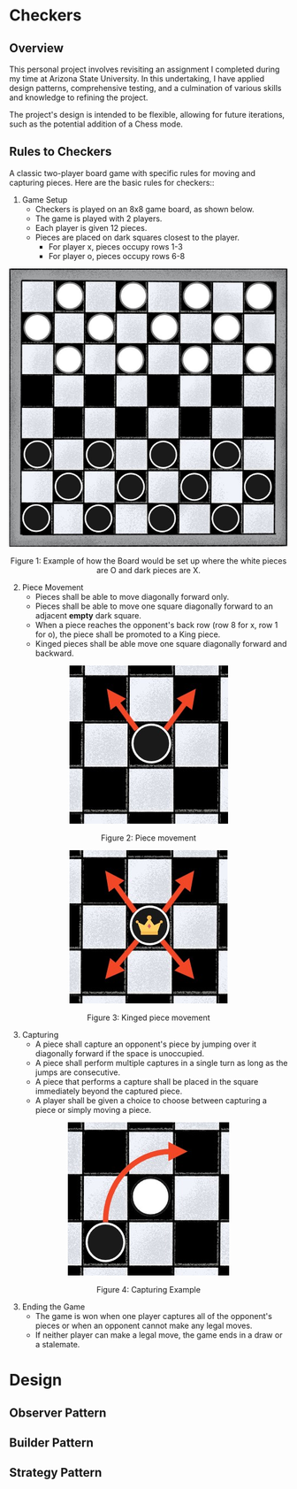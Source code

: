# Checkers
## Overview
This personal project involves revisiting an assignment I completed during my time at Arizona State University. In this undertaking, I have applied design patterns, comprehensive testing, and a culmination of various skills and knowledge to refining the project.

The project's design is intended to be flexible, allowing for future iterations, such as the potential addition of a Chess mode.

## Rules to Checkers
A classic two-player board game with specific rules for moving and capturing pieces. Here are the basic rules for checkers::
1. Game Setup
    - Checkers is played on an 8x8 game board, as shown below.
    - The game is played with 2 players.
    - Each player is given 12 pieces.
    - Pieces are placed on dark squares closest to the player.
      - For player x, pieces occupy rows 1-3
      - For player o, pieces occupy rows 6-8

<p align="center">
  <img src="./markdown_images/BoardSetup.jpg" alt="Checker Board"/>
</p>
<p align="center">Figure 1: Example of how the Board would be set up where the white pieces are O and dark pieces are X.</p>


2. Piece Movement
    - Pieces shall be able to move diagonally forward only.
    - Pieces shall be able to move one square diagonally forward to an adjacent <b>empty</b> dark square.
    - When a piece reaches the opponent's back row (row 8 for x, row 1 for o), the piece shall be promoted to a King piece.
    - Kinged pieces shall be able move one square diagonally forward and backward.

<p align="center">
  <img src="./markdown_images/PieceMovement.jpg" alt="Piece's Movement"/>
</p>
<p align="center">Figure 2: Piece movement</p>
<p align="center">
  <img src="./markdown_images/KingPieceMovement.jpg" alt="King's Movement">
</p>
<p align="center">Figure 3: Kinged piece movement</p>


3. Capturing
    - A piece shall capture an opponent's piece by jumping over it diagonally forward if the space is unoccupied.
    - A piece shall perform multiple captures in a single turn as long as the jumps are consecutive.
    - A piece that performs a capture shall be placed in the square immediately beyond the captured piece.
    - A player shall be given a choice to choose between capturing a piece or simply moving a piece.

<p align="center">
  <img src="./markdown_images/CapturingExample.jpg" alt="Capturing Example"/>
</p>
<p align="center">Figure 4: Capturing Example</p>


3. Ending the Game
    - The game is won when one player captures all of the opponent's pieces or when an opponent cannot make any legal moves.
    - If neither player can make a legal move, the game ends in a draw or a stalemate.



# Design
## Observer Pattern

## Builder Pattern

## Strategy Pattern